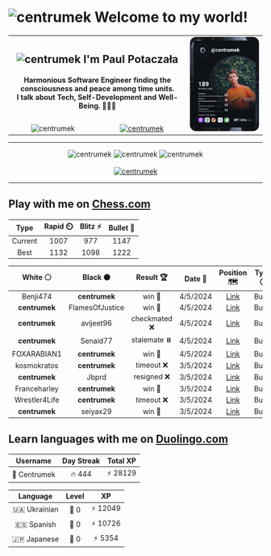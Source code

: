 <h1>
  <img
    src="https://emojis.slackmojis.com/emojis/images/1531849430/4246/blob-sunglasses.gif"
    width="30"
    alt="centrumek"
  />
  Welcome to my world!
</h1>

<table>
  <tbody>
    <tr>
      <td align="center" width="70%" colspan="2">
        <h2>
          <img
            src="https://raw.githubusercontent.com/MartinHeinz/MartinHeinz/master/wave.gif"
            width="30px"
            alt="centrumek"
          />
          I'm Paul Potaczała
        </h2>
        <h4>
          Harmonious Software Engineer finding the consciousness and peace among time units.
          <br/>
          I talk about Tech, Self-Development and Well-Being. 🌿🧘🚀
        </h4>
      </td>
      <td width="30%" rowspan="2">
        <a href="https://app.daily.dev/centrumek">
          <img
            src="./devcard.svg"
            alt="centrumek"
          />
        </a>
      </td>
    </tr>
    <tr align="center">
      <td>
        <img
          src="https://komarev.com/ghpvc/?username=centrumek&label=visitors&color=0e75b6&style=flat"
          alt="centrumek"
        >
      </td>
      <td>
        <a href="https://stackoverflow.com/users/14496012/centrumek">
          <img
            src="https://stackoverflow.com/users/flair/14496012.png?theme=dark"
            alt="centrumek"
          >
        </a>
      </td>
    </tr>
  </tbody>
</table>

---
<div align="center">
  <img 
    src="https://github-readme-stats.vercel.app/api?username=centrumek&show_icons=true&count_private=true&theme=dark&hide_border=true&hide=issues,contribs&bg_color=00000000"
    alt="centrumek"
  />
  <img
    src="https://github-readme-stats.vercel.app/api/top-langs/?username=centrumek&layout=compact&hide_border=true&theme=dark&bg_color=00000000&langs_count=6&exclude_repo=air-statistic-app"
    alt="centrumek"
  />
  <img 
    src="https://github-readme-streak-stats.herokuapp.com?user=centrumek&theme=dark&hide_border=true&background=FFFFFF00"
    alt="centrumek"
  />
  <br/>
  <br/>
  <a href="https://www.buymeacoffee.com/centrumek">
    <img
      src="https://cdn.buymeacoffee.com/buttons/v2/default-orange.png"
      height="50"
      width="210"
      alt="centrumek"
    />
  </a>
</div>

---

## Play with me on [Chess.com](https://www.chess.com/member/centrumek)

<div align="center">
<!--START_SECTION:chessStats-->
<!-- Automatically generated with https://github.com/Balastrong/chess-stats-action -->

| Type | Rapid ⏲️ | Blitz ⚡ | Bullet 🔫 |
|:---:|:---:|:---:|:---:|
| Current | 1007 | 977 | 1147 |
| Best | 1132 | 1098 | 1222 |

| White ⚪ | Black ⚫ | Result 🏆 | Date 📅 | Position 🗺️ | Type 🕕 |
|:---:|:---:|:---:|:---:|:---:|:---:|
| Benji474 | **centrumek** | win 🥇 | 4/5/2024 | <a href="http://www.ee.unb.ca/cgi-bin/tervo/fen.pl?select=3r4/p4R2/bpp1B3/6p1/3Pp3/8/PPP1N2k/3K4 w - -">Link</a> | Bullet |
| **centrumek** | FlamesOfJustice | win 🥇 | 4/5/2024 | <a href="http://www.ee.unb.ca/cgi-bin/tervo/fen.pl?select=2kr1bnr/ppQb1qpp/1B3p2/4p3/P2P4/3BPN2/5PPP/RN2K2R b KQ -">Link</a> | Bullet |
| **centrumek** | avijeet96 | checkmated ❌ | 4/5/2024 | <a href="http://www.ee.unb.ca/cgi-bin/tervo/fen.pl?select=4r1k1/1p2rp1p/p5p1/P1pPbP2/4P1P1/2p2Q2/2Pq2B1/1R1K1R2 w - -">Link</a> | Bullet |
| **centrumek** | Senaid77 | stalemate ⏸️ | 4/5/2024 | <a href="http://www.ee.unb.ca/cgi-bin/tervo/fen.pl?select=3k4/3P2R1/1pK5/pP5p/P6P/8/8/8 b - -">Link</a> | Bullet |
| FOXARABIAN1 | **centrumek** | win 🥇 | 4/5/2024 | <a href="http://www.ee.unb.ca/cgi-bin/tervo/fen.pl?select=6k1/5p2/8/8/6r1/2K2q2/8/8 w - -">Link</a> | Bullet |
| kosmokratos | **centrumek** | timeout ❌ | 3/5/2024 | <a href="http://www.ee.unb.ca/cgi-bin/tervo/fen.pl?select=1r6/R4kp1/2p1p2p/3pn3/1r3P2/1P4PB/1KP4P/8 b - -">Link</a> | Bullet |
| **centrumek** | Jbprd | resigned ❌ | 3/5/2024 | <a href="http://www.ee.unb.ca/cgi-bin/tervo/fen.pl?select=8/p7/8/p6p/2K5/P7/1q5k/8 w - -">Link</a> | Bullet |
| Franceharley | **centrumek** | win 🥇 | 3/5/2024 | <a href="http://www.ee.unb.ca/cgi-bin/tervo/fen.pl?select=3rr3/pp1k1p2/2p1b3/P2p2Q1/3N4/1B1P3P/1PP3PK/R4R2 w - -">Link</a> | Bullet |
| Wrestler4Life | **centrumek** | timeout ❌ | 3/5/2024 | <a href="http://www.ee.unb.ca/cgi-bin/tervo/fen.pl?select=3kR1q1/2N5/1p1P4/2p5/p4B2/5KP1/Pp5P/8 b - -">Link</a> | Bullet |
| **centrumek** | seiyax29 | win 🥇 | 3/5/2024 | <a href="http://www.ee.unb.ca/cgi-bin/tervo/fen.pl?select=2r5/6r1/p2R2p1/5pQk/P1B4P/1P3P2/8/1K6 b - -">Link</a> | Bullet |

<!--END_SECTION:chessStats-->
</div>

## Learn languages with me on [Duolingo.com](https://www.duolingo.com/profile/Centrumek)

<div align="center">
<!--START_SECTION:duolingoStats-->
<!-- Automatically generated with https://github.com/centrumek/duolingo-readme-stats-->

| Username | Day Streak | Total XP |
|:---:|:---:|:---:|
| 👤 Centrumek | 🔥 444 | ⚡ 28129 |

| Language | Level | XP |
|:---:|:---:|:---:|
| 🇺🇦 Ukrainian | 👑 0 | ⚡ 12049 |
| 🇪🇸 Spanish | 👑 0 | ⚡ 10726 |
| 🇯🇵 Japanese | 👑 0 | ⚡ 5354 |

<!--END_SECTION:duolingoStats-->
</div>
<!--
**centrumek/centrumek** is a ✨ _special_ ✨ repository because its `README.md` (this file) appears on your GitHub profile.

Here are some ideas to get you started:

- 🔭 I’m currently working on ...
- 🌱 I’m currently learning ...
- 👯 I’m looking to collaborate on ...
- 🤔 I’m looking for help with ...
- 💬 Ask me about ...
- 📫 How to reach me: ...
- 😄 Pronouns: ...
- ⚡ Fun fact: ...
-->
